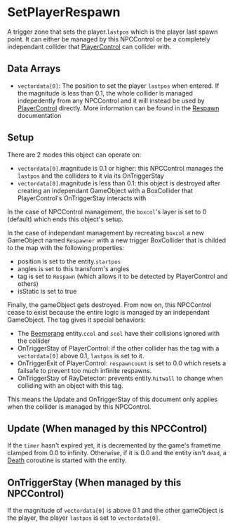 # SetPlayerRespawn
A trigger zone that sets the player.`lastpos` which is the player last spawn point. It can either be managed by this NPCControl or be a completely independant collider that [PlayerControl](../../../PlayerControl/PlayerControl.md) can collider with.

## Data Arrays
- `vectordata[0]`: The position to set the player `lastpos` when entered. If the magnitude is less than 0.1, the whole collider is managed indepedently from any NPCControl and it will instead be used by [PlayerControl](../../../PlayerControl/PlayerControl.md) directly. More information can be found in the [Respawn](../../../MapControl/Respawn.md) documentation

## Setup
There are 2 modes this object can operate on:

- `vectordata[0]`.magnitude is 0.1 or higher: this NPCControl manages the `lastpos` and the colliders to it via its OnTriggerStay
- `vectordata[0]`.magnitude is less than 0.1: this object is destroyed after creating an independant GameObject with a BoxCollider that PlayerControl's OnTriggerStay interacts with

In the case of NPCControl management, the `boxcol`'s layer is set to 0 (default) which ends this object's setup.

In the case of independant management by recreating `boxcol` a new GameObject named `Respawner` with a new trigger BoxCollider that is childed to the map with the following properties: 

- position is set to the entity.`startpos`
- angles is set to this transform's angles
- tag is set to `Respawn` (which allows it to be detected by PlayerControl and others) 
- isStatic is set to true

Finally, the gameObject gets destroyed. From now on, this NPCControl cease to exist because the entire logic is managed by an independant GameObject. The tag gives it special behaviors:

- The [Beemerang](Beemerang.md) entity.`ccol` and `scol` have their collisions ignored with the collider
- OnTriggerStay of PlayerControl: if the other collider has the tag with a `vectordata[0]` above 0.1, `lastpos` is set to it.
- OnTriggerExit of PlayerControl: `respawncount` is set to 0.0 which resets a failsafe to prevent too much infinite respawns.
- OnTriggerStay of RayDetector: prevents entity.`hitwall` to change when colliding with an object with this tag.

This means the Update and OnTriggerStay of this document only applies when the collider is managed by this NPCControl.

## Update (When managed by this NPCControl)
If the `timer` hasn't expired yet, it is decremented by the game's frametime clamped from 0.0 to infinity. Otherwise, if it is 0.0 and the entity isn't `dead`, a [Death](../../EntityControl/Notable%20methods/Death.md) coroutine is started with the entity.

## OnTriggerStay (When managed by this NPCControl)
If the magnitude of `vectordata[0]` is above 0.1 and the other gameObject is the player, the player `lastpos` is set to `vectordata[0]`.
